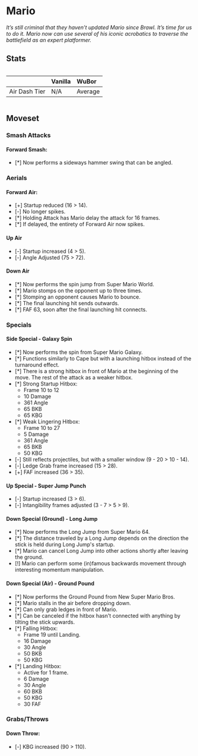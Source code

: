 # Mario

*It’s still criminal that they haven’t updated Mario since Brawl. It’s time for us to do it. Mario now can use several of his iconic acrobatics to traverse the battlefield as an expert platformer.*

## Stats

<div style="display: flex; justify-content: left;">

|               | Vanilla | WuBor   |
|:------------- |:------- |:------- |
| Air Dash Tier | N/A     | Average |

</div>

## Moveset

### Smash Attacks

#### Forward Smash:
* [*] Now performs a sideways hammer swing that can be angled.

### Aerials

#### Forward Air:
* [+] Startup reduced (16 > 14).
* [-] No longer spikes.
* [*] Holding Attack has Mario delay the attack for 16 frames.
* [*] If delayed, the entirety of Forward Air now spikes.

#### Up Air
* [-] Startup increased (4 > 5).
* [-] Angle Adjusted (75 > 72).

#### Down Air
* [*] Now performs the spin jump from Super Mario World.
* [*] Mario stomps on the opponent up to three times.
* [*] Stomping an opponent causes Mario to bounce.
* [*] The final launching hit sends outwards.
* [*] FAF 63, soon after the final launching hit connects.

### Specials

#### Side Special - Galaxy Spin
* [*] Now performs the spin from Super Mario Galaxy.
* [*] Functions similarly to Cape but with a launching hitbox instead of the turnaround effect.
* [*] There is a strong hitbox in front of Mario at the beginning of the move. The rest of the attack as a weaker hitbox.
* [*] Strong Startup Hitbox:
  * Frame 10 to 12
  * 10 Damage
  * 361 Angle
  * 65 BKB
  * 65 KBG
* [*] Weak Lingering Hitbox:
  * Frame 10 to 27
  * 5 Damage
  * 361 Angle
  * 65 BKB
  * 50 KBG
* [-] Still reflects projectiles, but with a smaller window (9 - 20 > 10 - 14).
* [-] Ledge Grab frame increased (15 > 28).
* [+] FAF increased (36 > 35).

#### Up Special - Super Jump Punch
* [-] Startup increased (3 > 6).
* [-] Intangibility frames adjusted (3 - 7 > 5 > 9).

#### Down Special (Ground) - Long Jump
* [*] Now performs the Long Jump from Super Mario 64.
* [*] The distance traveled by a Long Jump depends on the direction the stick is held during Long Jump's startup.
* [*] Mario can cancel Long Jump into other actions shortly after leaving the ground.
* [!] Mario can perform some (in)famous backwards movement through interesting momentum manipulation.

#### Down Special (Air) - Ground Pound
* [*] Now performs the Ground Pound from New Super Mario Bros.
* [*] Mario stalls in the air before dropping down.
* [*] Can only grab ledges in front of Mario.
* [*] Can be canceled if the hitbox hasn't connected with anything by tilting the stick upwards.
* [*] Falling Hitbox:
  * Frame 19 until Landing.
  * 16 Damage
  * 30 Angle
  * 50 BKB
  * 50 KBG
* [*] Landing Hitbox:
  * Active for 1 frame.
  * 6 Damage
  * 30 Angle
  * 60 BKB
  * 50 KBG
  * 30 FAF

### Grabs/Throws

#### Down Throw:
* [-] KBG increased (90 > 110).
